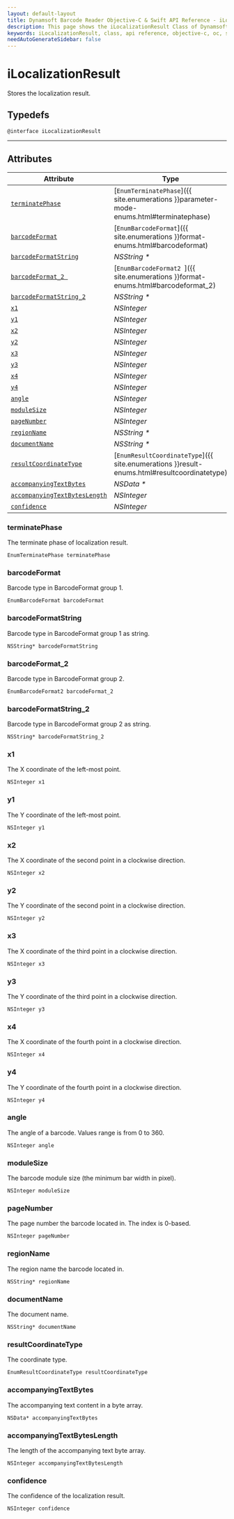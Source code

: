 ```yaml
---
layout: default-layout
title: Dynamsoft Barcode Reader Objective-C & Swift API Reference - iLocalizationResult Class
description: This page shows the iLocalizationResult Class of Dynamsoft Barcode Reader for iOS SDK.
keywords: iLocalizationResult, class, api reference, objective-c, oc, swift
needAutoGenerateSidebar: false
---
```



# iLocalizationResult

Stores the localization result.

## Typedefs

```objc
@interface iLocalizationResult
```  
  
---
  

## Attributes
  
| Attribute | Type |
|---------- | ---- |
| [`terminatePhase`](#terminatephase) | [`EnumTerminatePhase`]({{ site.enumerations }}parameter-mode-enums.html#terminatephase) |
| [`barcodeFormat`](#barcodeformat) | [`EnumBarcodeFormat`]({{ site.enumerations }}format-enums.html#barcodeformat) |
| [`barcodeFormatString`](#barcodeformatstring) | *NSString \** |
| [`barcodeFormat_2 `](#barcodeformat_2 ) | [`EnumBarcodeFormat2 `]({{ site.enumerations }}format-enums.html#barcodeformat_2) |
| [`barcodeFormatString_2`](#barcodeformatstring_2) | *NSString \** |
| [`x1`](#x1) | *NSInteger* |
| [`y1`](#y1) | *NSInteger* |
| [`x2`](#x2) | *NSInteger* |
| [`y2`](#y2) | *NSInteger* |
| [`x3`](#x3) | *NSInteger* |
| [`y3`](#y3) | *NSInteger* |
| [`x4`](#x4) | *NSInteger* |
| [`y4`](#y4) | *NSInteger* |
| [`angle`](#angle) | *NSInteger* |
| [`moduleSize`](#modulesize) | *NSInteger* |
| [`pageNumber`](#pagenumber) | *NSInteger* |
| [`regionName`](#regionname) | *NSString \** |
| [`documentName`](#documentname)| *NSString \** |
| [`resultCoordinateType`](#resultcoordinatetype) | [`EnumResultCoordinateType`]({{ site.enumerations }}result-enums.html#resultcoordinatetype) |
| [`accompanyingTextBytes`](#accompanyingtextbytes) | *NSData \** |
| [`accompanyingTextBytesLength`](#accompanyingtextbyteslength) | *NSInteger* |
| [`confidence`](#confidence) | *NSInteger* |


### terminatePhase

The terminate phase of localization result.

```objc
EnumTerminatePhase terminatePhase
```

### barcodeFormat

Barcode type in BarcodeFormat group 1.

```objc
EnumBarcodeFormat barcodeFormat
```

### barcodeFormatString

Barcode type in BarcodeFormat group 1 as string.

```objc
NSString* barcodeFormatString
```

### barcodeFormat_2

Barcode type in BarcodeFormat group 2.

```objc
EnumBarcodeFormat2 barcodeFormat_2
```

### barcodeFormatString_2

Barcode type in BarcodeFormat group 2 as string.

```objc
NSString* barcodeFormatString_2
```

### x1

The X coordinate of the left-most point.

```objc
NSInteger x1
```

### y1

The Y coordinate of the left-most point.

```objc
NSInteger y1
```

### x2

The X coordinate of the second point in a clockwise direction.

```objc
NSInteger x2
```

### y2

The Y coordinate of the second point in a clockwise direction.

```objc
NSInteger y2
```

### x3

The X coordinate of the third point in a clockwise direction.

```objc
NSInteger x3
```

### y3

The Y coordinate of the third point in a clockwise direction.

```objc
NSInteger y3
```

### x4

The X coordinate of the fourth point in a clockwise direction.

```objc
NSInteger x4
```

### y4

The Y coordinate of the fourth point in a clockwise direction.

```objc
NSInteger y4
```

### angle

The angle of a barcode. Values range is from 0 to 360.

```objc
NSInteger angle
```

### moduleSize

The barcode module size (the minimum bar width in pixel).

```objc
NSInteger moduleSize
```

### pageNumber

The page number the barcode located in. The index is 0-based.

```objc
NSInteger pageNumber
```

### regionName

The region name the barcode located in.

```objc
NSString* regionName
```

### documentName

The document name.

```objc
NSString* documentName
```

### resultCoordinateType

The coordinate type.

```objc
EnumResultCoordinateType resultCoordinateType
```

### accompanyingTextBytes

The accompanying text content in a byte array.

```objc
NSData* accompanyingTextBytes
```

### accompanyingTextBytesLength

The length of the accompanying text byte array.

```objc
NSInteger accompanyingTextBytesLength
```

### confidence

The confidence of the localization result.

```objc
NSInteger confidence
```
